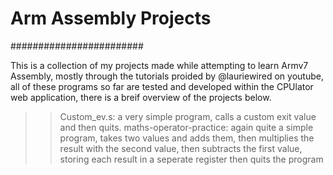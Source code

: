# Arm Assembly Projects #

########################

This is a collection of my projects made while attempting to learn Armv7 Assembly, mostly through the tutorials proided by @lauriewired on youtube, all of these programs so far are tested and developed within the CPUlator web application, there is a breif overview of the projects below.

>> Custom_ev.s: a very simple program, calls a custom exit value and then quits.
>> maths-operator-practice: again quite a simple program, takes two values and adds them, then multiplies the result with the second value, then subtracts the first value, storing each result in a seperate register then quits the program